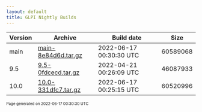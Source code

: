```yaml
---
layout: default
title: GLPI Nightly Builds
---
```


Version|Archive|Build date|Size
---|---|---|---
main|[main-8e84d6d.tar.gz](main-8e84d6d.tar.gz)|2022-06-17 00:30:30 UTC|60589068
9.5|[9.5-0fdcecd.tar.gz](9.5-0fdcecd.tar.gz)|2022-04-21 00:26:09 UTC|46087933
10.0|[10.0-331dfc7.tar.gz](10.0-331dfc7.tar.gz)|2022-06-17 00:25:15 UTC|60520996

<font size="1">Page generated on 2022-06-17 00:30:30 UTC</font>
